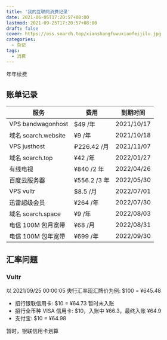 ```yaml
---
title: '我的互联网消费记录'
date: 2021-06-05T17:20:57+08:00
lastmod: 2021-09-25T17:20:57+08:00
draft: false
cover: https://oss.soarch.top/xianshangfuwuxiaofeijilu.jpg
categories:
  - 杂记
tags:
  - 消费
---
```


年年续费

<!--more-->

## 账单记录

| 服务                | 费用         | 到期时间   |
| ------------------- | ------------ | ---------- |
| VPS bandwagonhost   | $49 /年      | 2021/10/17 |
| 域名 soarch.website | ¥9 /年       | 2021/10/18 |
| VPS justhost        | ₽226.42 /月  | 2021/11/07 |
| 域名 soarch.top     | ¥42 /年      | 2022/01/27 |
| 有线电视            | ¥840 /2 年   | 2022/04/26 |
| 百度云服务器        | ¥556.2 /3 年 | 2022/05/30 |
| VPS vultr           | $8.5 /月     | 2022/07/01 |
| 迅雷超级会员        | ¥264 /年     | 2022/07/30 |
| 域名 soarch.space   | ¥9 /年       | 2022/08/03 |
| 电信 100M 包月宽带  | ¥68 /月      | 2022/08/31 |
| 电信 100M 包年宽带  | ¥699 /年     | 2022/09/30 |

## 汇率问题

### Vultr

以 2021/09/25 00:00:05 央行汇率现汇牌价为例: $100 = &yen;645.48

- 招行银联信用卡: $10 = &yen;64.73 暂时未入账
- 招行全币种 VISA 信用卡: $10，入账中 &yen;66.3，最终入账 &yen;64.9
- 支付宝: $10 = &yen;64.98

暂时，银联信用卡划算

